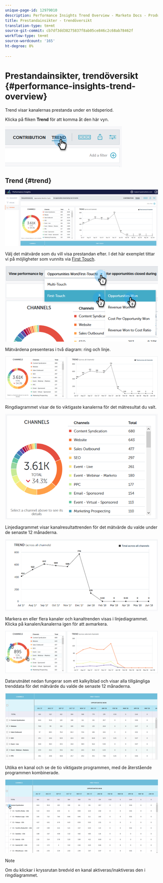 ```yaml
---
unique-page-id: 12979010
description: Performance Insights Trend Overview - Marketo Docs - Produktdokumentation
title: Prestandainsikter - trendöversikt
translation-type: tm+mt
source-git-commit: cb7df3dd38275837f8ab05ce846c2c68ab78462f
workflow-type: tm+mt
source-wordcount: '165'
ht-degree: 0%

---
```



# Prestandainsikter, trendöversikt {#performance-insights-trend-overview}

Trend visar kanalernas prestanda under en tidsperiod.

Klicka på fliken **Trend** för att komma åt den här vyn.

![](assets/1.png)

## Trend {#trend}

![](assets/2-1.png)

Välj det mätvärde som du vill visa prestandan efter. I det här exemplet tittar vi på möjligheter som vunnits via [First Touch](/help/marketo/product-docs/reporting/revenue-cycle-analytics/revenue-tools/attribution/understanding-attribution.md).

![](assets/3-2.png)

Mätvärdena presenteras i två diagram: ring och linje.

![](assets/4-1.png)

Ringdiagrammet visar de tio viktigaste kanalerna för det mätresultat du valt.

![](assets/5-2.png)

Linjediagrammet visar kanalresultattrenden för det mätvärde du valde under de senaste 12 månaderna.

![](assets/6-1.png)

Markera en eller flera kanaler och kanaltrenden visas i linjediagrammet. Klicka på kanalen/kanalerna igen för att avmarkera.

![](assets/7.png)

Datarutnätet nedan fungerar som ett kalkylblad och visar alla tillgängliga trenddata för det mätvärde du valde de senaste 12 månaderna.

![](assets/8.png)

Utöka en kanal och se de tio viktigaste programmen, med de återstående programmen kombinerade.

![](assets/9-1.png)

>[!NOTE]
>
>Om du klickar i kryssrutan bredvid en kanal aktiveras/inaktiveras den i ringdiagrammet.
